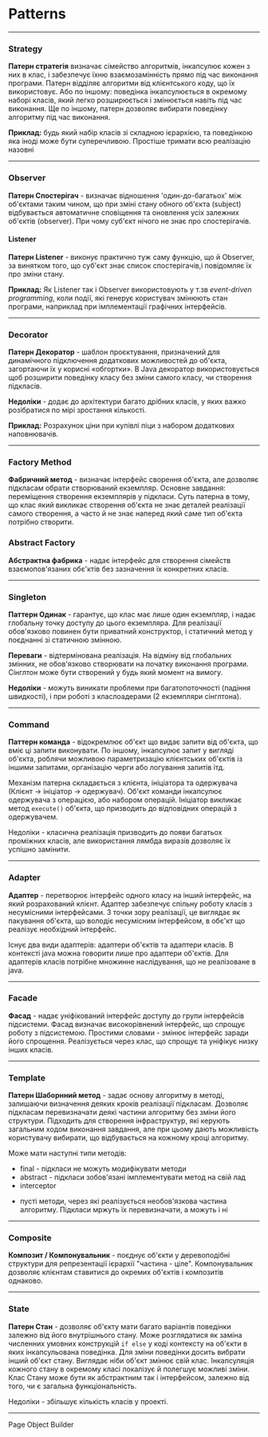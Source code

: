 # Patterns
---
### Strategy
**Патерн стратегія** визначає сімейство алгоритмів, інкапсулює кожен з них в клас, і забезпечує їхню взаємозамінність прямо під час виконання програми. Патерн відділяє алгоритми від клієнтського коду, що їх використовує. Або по іншому: поведінка інкапсулюється в окремому наборі класів, який легко розширюється і змінюється навіть під час виконання. Ще по іншому, патерн дозволяє вибирати поведінку алгоритму під час виконання.

**Приклад:** будь який набір класів зі складною ієрархією, та поведінкою яка іноді може бути суперечливою. Простіше тримати всю реалізацію назовні

---
### Observer
**Патерн Спостерігач** - визначає відношення 'один-до-багатьох' між об'єктами таким чином, що при зміні стану обного об'єкта (subject) відбувається автоматичне сповіщення та оновлення усіх залежних об'єктів (observer). При чому суб'єкт нічого не знає про спостерігачів.

#### Listener
**Патерн Listener** - виконує практично туж саму функцію, що й Observer, за винятком того, що суб'єкт знає список спостерігачів,і повідомляє їх про зміни стану.

**Приклад:** Як Listener так і Observer використовують у т.зв *event-driven programming*, коли події, які генерує користувач змінюють стан програми, наприклад при імплементації графічних інтерфейсів.

---
### Decorator
**Патерн Декоратор** - шаблон проєктування, призначений для динамічного підключення додаткових можливостей до об'єкта, загортаючи їх у корисні «обгортки». В Java декоратор використовується щоб розширити поведінку класу без зміни самого класу, чи створення підкласів.

**Недоліки** - додає до архітектури багато дрібних класів, у яких важко розібратися по мірі зростання кількості.

**Приклад:** Розрахунок ціни при купівлі піци з набором додаткових наповнювачів.

---
### Factory Method
**Фабричний метод** - визначає інтерфейс сворення об'єкта, але дозволяє підкласам обрати створюваний екземпляр. Основне завдання: переміщення створення екземплярів у підкласи. Суть патерна в тому, що клас який викликає створення об'єкта не знає деталей реалізації самого створення, а часто й не знає наперед який саме тип об'єкта потрібно створити.

### Abstract Factory
**Абстрактна фабрика** - надає інтерфейс для створення сімейств взаємопов'язаних обє'ктів без зазначення їх конкретних класів.

---
### Singleton
**Паттерн Одинак** - гарантує, що клас має лише один екземпляр, і надає глобальну точку доступу до цього екземпляра. Для реалізації обов'язково повинен бути приватний конструктор, і статичний метод у поєднанні зі статичною змінною.

**Переваги** - відтермінована реалізація. На відміну від глобальних змінних, не обов'язково створювати на початку виконання програми. Сінглтон може бути створений у будь який момент на вимогу.

**Недоліки** - можуть виникати проблеми при багатопоточності (падіння швидкості), і при роботі з класлоадерами (2
 екземпляри сінглтона).

---
### Command

**Паттерн команда** - відокремлює об'єкт що видає запити від об'єкта, що вміє ці запити виконувати. По іншому, інкапсулює запит у вигляді об'єкта, роблячи можливою параметризацію клієнтських об'єктів із іншими запитами, організацію черги або логування запитів ітд.

Механізм патерна складається з клієнта, ініціатора та одержувача (Клієнт -> ініціатор -> одержувач). Об'єкт команди інкапсулює одержувача з операцією, або набором операцій. Ініціатор викликає метод `execute()` об'єкта, що призводить до відповідних операцій з одержувачем.

Недоліки - класична реалізація призводить до появи багатьох проміжних класів, але використання лямбда виразів дозволяє їх успішно замінити.

---
### Adapter

**Адаптер** - перетворює інтерфейс одного класу на інший інтерфейс, на який розрахований клієнт. Адаптер забезпечує спільну роботу класів з несумісними інтерфейсами. З точки зору реалізації, це виглядає як пакування об'єкта, що володіє несумісним інтерфейсом, в обє'кт що реалізує необхідний інтерфейс.

Існує два види адаптерів: адаптери об'єктів та адаптери класів. В контексті java можна говорити лише про адаптери об'єктів. Для адаптерів класів потрібне множинне наслідування, що не реалізоване в java.

---
### Facade

**Фасад** - надає уніфікований інтерфейс доступу до групи інтерфейсів підсистеми. Фасад визначає високорівнений інтерфейс, що спрощує роботу з підсистемою. Простими словами - змінює інтерфейс заради його спрощення. Реалізується через клас, що спрощує та уніфікує низку інших класів.

---
### Template

**Патерн Шаборнний метод** - задає основу алгоритму в методі, залишаючи визначення деяких кроків реалізації підкласам. Дозволяє підкласам перевизначати деякі частини алгоритму без зміни його структури. Підходить для створення інфраструктур, які керують загальним ходом виконання завдання, але при цьому дають можливість користувачу вибирати, що відбувається на кожному кроці алгоритму.

Може мати наступні типи методів:
* final - підкласи не можуть модифікувати методи
* abstract - підкласи зобов'язані імплементувати метод на свій лад
* interceptor
 - пусті методи, через які реалізується необов'язкова частина алгоритму. Підкласи мржуть їх перевизначати, а можуть і ні

---
### Composite
**Композит / Компонувальник** - поєднує об'єкти у деревоподібні структури для репрезентації ієрархії "частина - ціле". Компонувальник дозволяє клієнтам ставитися до окремих об'єктів і композитів однаково.


---
### State

**Патерн Стан** - дозволяє об'єкту мати багато варіантів поведінки залежно від його внутрішнього стану. Може розглядатися як заміна численних умовних конструкцій `if else` у коді контексту на об'єкти в яких інкапсульована поведінка. Для зміни поведінки досить вибрати інший об'єкт стану. Виглядає ніби об'єкт змінює свій клас. Інкапсуляція кожного стану в окремому класі локалізує й полегшує можливі зміни. Клас Стану може бути як абстрактним так і інтерфейсом, залежно від того, чи є загальна функціональність.

Недоліки - збільшує кількість класів у проекті.

---

Page Object
Builder
